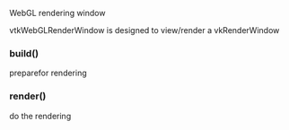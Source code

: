 WebGL rendering window

vtkWebGLRenderWindow is designed to view/render a vkRenderWindow

### build()

preparefor rendering

### render()

do the rendering
